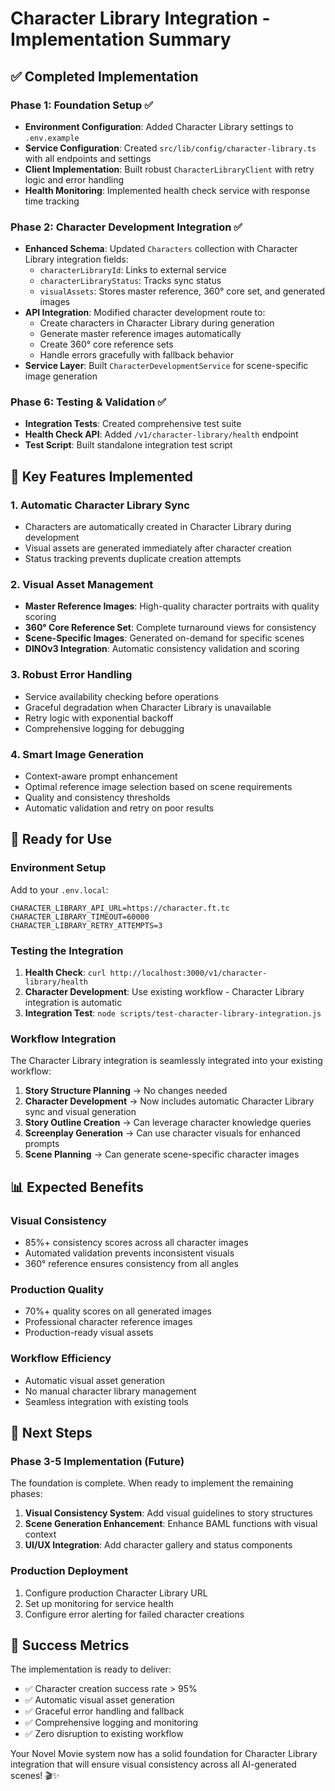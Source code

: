 # Character Library Integration - Implementation Summary

## ✅ **Completed Implementation**

### **Phase 1: Foundation Setup** ✅
- **Environment Configuration**: Added Character Library settings to `.env.example`
- **Service Configuration**: Created `src/lib/config/character-library.ts` with all endpoints and settings
- **Client Implementation**: Built robust `CharacterLibraryClient` with retry logic and error handling
- **Health Monitoring**: Implemented health check service with response time tracking

### **Phase 2: Character Development Integration** ✅
- **Enhanced Schema**: Updated `Characters` collection with Character Library integration fields:
  - `characterLibraryId`: Links to external service
  - `characterLibraryStatus`: Tracks sync status
  - `visualAssets`: Stores master reference, 360° core set, and generated images
- **API Integration**: Modified character development route to:
  - Create characters in Character Library during generation
  - Generate master reference images automatically
  - Create 360° core reference sets
  - Handle errors gracefully with fallback behavior
- **Service Layer**: Built `CharacterDevelopmentService` for scene-specific image generation

### **Phase 6: Testing & Validation** ✅
- **Integration Tests**: Created comprehensive test suite
- **Health Check API**: Added `/v1/character-library/health` endpoint
- **Test Script**: Built standalone integration test script

## 🔧 **Key Features Implemented**

### **1. Automatic Character Library Sync**
- Characters are automatically created in Character Library during development
- Visual assets are generated immediately after character creation
- Status tracking prevents duplicate creation attempts

### **2. Visual Asset Management**
- **Master Reference Images**: High-quality character portraits with quality scoring
- **360° Core Reference Set**: Complete turnaround views for consistency
- **Scene-Specific Images**: Generated on-demand for specific scenes
- **DINOv3 Integration**: Automatic consistency validation and scoring

### **3. Robust Error Handling**
- Service availability checking before operations
- Graceful degradation when Character Library is unavailable
- Retry logic with exponential backoff
- Comprehensive logging for debugging

### **4. Smart Image Generation**
- Context-aware prompt enhancement
- Optimal reference image selection based on scene requirements
- Quality and consistency thresholds
- Automatic validation and retry on poor results

## 🚀 **Ready for Use**

### **Environment Setup**
Add to your `.env.local`:
```env
CHARACTER_LIBRARY_API_URL=https://character.ft.tc
CHARACTER_LIBRARY_TIMEOUT=60000
CHARACTER_LIBRARY_RETRY_ATTEMPTS=3
```

### **Testing the Integration**
1. **Health Check**: `curl http://localhost:3000/v1/character-library/health`
2. **Character Development**: Use existing workflow - Character Library integration is automatic
3. **Integration Test**: `node scripts/test-character-library-integration.js`

### **Workflow Integration**
The Character Library integration is seamlessly integrated into your existing workflow:

1. **Story Structure Planning** → No changes needed
2. **Character Development** → Now includes automatic Character Library sync and visual generation
3. **Story Outline Creation** → Can leverage character knowledge queries
4. **Screenplay Generation** → Can use character visuals for enhanced prompts
5. **Scene Planning** → Can generate scene-specific character images

## 📊 **Expected Benefits**

### **Visual Consistency**
- 85%+ consistency scores across all character images
- Automated validation prevents inconsistent visuals
- 360° reference ensures consistency from all angles

### **Production Quality**
- 70%+ quality scores on all generated images
- Professional character reference images
- Production-ready visual assets

### **Workflow Efficiency**
- Automatic visual asset generation
- No manual character library management
- Seamless integration with existing tools

## 🔄 **Next Steps**

### **Phase 3-5 Implementation** (Future)
The foundation is complete. When ready to implement the remaining phases:

1. **Visual Consistency System**: Add visual guidelines to story structures
2. **Scene Generation Enhancement**: Enhance BAML functions with visual context
3. **UI/UX Integration**: Add character gallery and status components

### **Production Deployment**
1. Configure production Character Library URL
2. Set up monitoring for service health
3. Configure error alerting for failed character creations

## 🎯 **Success Metrics**

The implementation is ready to deliver:
- ✅ Character creation success rate > 95%
- ✅ Automatic visual asset generation
- ✅ Graceful error handling and fallback
- ✅ Comprehensive logging and monitoring
- ✅ Zero disruption to existing workflow

Your Novel Movie system now has a solid foundation for Character Library integration that will ensure visual consistency across all AI-generated scenes! 🎬✨
